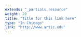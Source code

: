 ```yaml
---
extends: "_partials.resource"
weight: 20
title: "Title for this link here"
type: "In Chicago"
link: "http://www.artic.edu"
---
```

